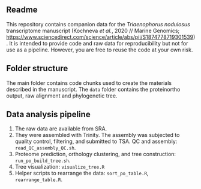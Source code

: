 
## Readme

This repository contains companion data for the *Triaenophorus nodulosus* transcriptome manuscript (Kochneva *et al.*, 2020 // Marine Genomics; https://www.sciencedirect.com/science/article/abs/pii/S1874778719301539). 
It is intended to provide code and raw data for reproducibility but not for use as a pipeline. However, you are free to reuse the code at your own risk. 

## Folder structure

The main folder contains code chunks used to create the materials described in the manuscript.
The `data` folder contains the proteinortho output, raw alignment and phylogenetic tree. 

## Data analysis pipeline
1. The raw data are available from SRA. 
2. They were assembled with Trinity. The assembly  was subjected to quality control, filtering, and submitted to TSA. QC and assembly: `read_QC_assembly_QC.sh`.
3. Proteome prediction, orthology clustering, and tree construction: `run_po_build_tree.sh`.
4. Tree visualization: `visualize_tree.R`
5. Helper scripts to rearrange the data: `sort_po_table.R`, `rearrange_table.R`.

